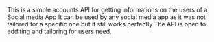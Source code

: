 This is a simple accounts API for getting informations on the users of a Social media App
It can be used by any social media app as it was not tailored for a specific one but it still works perfectly
The API is open to edditing and tailoring for users need.